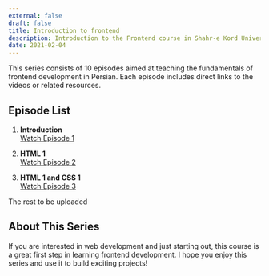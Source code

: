 ```yaml
---
external: false
draft: false
title: Introduction to frontend
description: Introduction to the Frontend course in Shahr-e Kord University
date: 2021-02-04
---
```


This series consists of 10 episodes aimed at teaching the fundamentals of frontend development in Persian. Each episode includes direct links to the videos or related resources.

## Episode List

1. **Introduction**  
   [Watch Episode 1](https://drive.google.com/file/d/11q7djR8oQOHiBYFLi0-TyMpQfDLuw7o2/view?usp=drive_link)

2. **HTML 1**  
   [Watch Episode 2](https://drive.google.com/file/d/11pnXz9wIxYGSUf-LWVdfa9dbZ_6M1M3_/view?usp=sharing)

3. **HTML 1 and CSS 1**  
   [Watch Episode 3](https://drive.google.com/file/d/11svtJYbCyYLCC3XCl5kEIa8HNjU6Gnqy/view?usp=sharing)

The rest to be uploaded

## About This Series
If you are interested in web development and just starting out, this course is a great first step in learning frontend development. I hope you enjoy this series and use it to build exciting projects!
